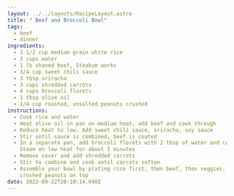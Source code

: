 ```yaml
---
layout: ../../layouts/RecipeLayout.astro
title: " Beef and Broccoli Bowl"
tags:
  - beef
  - dinner
ingredients:
  - 1 1/2 cup medium grain white rice
  - 3 cups water
  - 1 lb shaved beef, Steakum works
  - 3/4 cup sweet chili sauce
  - 3 tbsp sriracha
  - 3 cups shredded carrots
  - 4 cups broccoli florets
  - 1 tbsp olive oil
  - 1/4 cup roasted, unsalted peanuts crushed
instructions:
  - Cook rice and water
  - Heat olive oil in pan on medium heat, add beef and cook through
  - Reduce heat to low. Add sweet chili sauce, sriracha, soy sauce
  - Stir until sauce is combined, beef is coated
  - In a separate pan, add broccoli florets with 2 tbsp of water and cover.
    Steam on low heat for about 5 minutes
  - Remove cover and add shredded carrots
  - Stir to combine and cook until carrots soften
  - Assemble your bowl by plating rice first, then beef, then veggies, and
    crushed peanuts on top
date: 2022-09-22T20:10:14.040Z
---
```

